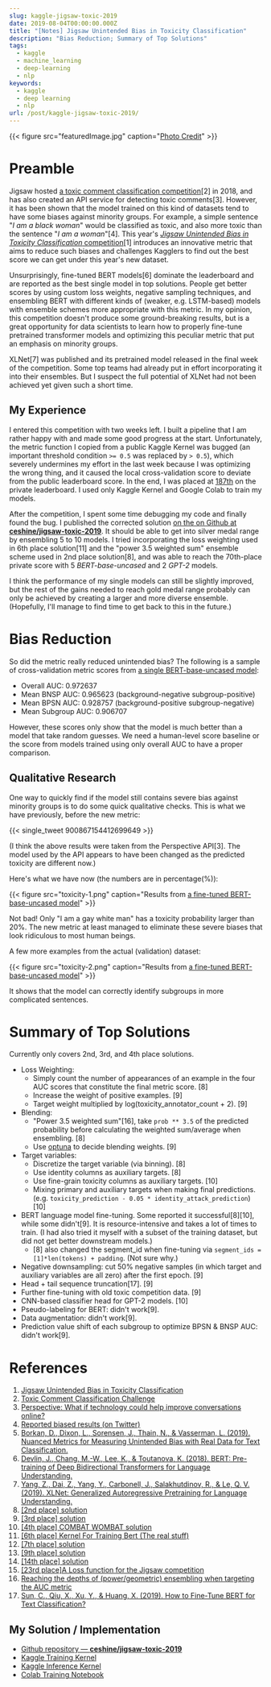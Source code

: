 ```yaml
---
slug: kaggle-jigsaw-toxic-2019
date: 2019-08-04T00:00:00.000Z
title: "[Notes] Jigsaw Unintended Bias in Toxicity Classification"
description: "Bias Reduction; Summary of Top Solutions"
tags:
  - kaggle
  - machine_learning
  - deep-learning
  - nlp
keywords:
  - kaggle
  - deep learning
  - nlp
url: /post/kaggle-jigsaw-toxic-2019/
---
```


{{< figure src="featuredImage.jpg" caption="[Photo Credit](https://pixabay.com/photos/sky-clouds-sunlight-dark-690293/)" >}}

# Preamble

Jigsaw hosted [a toxic comment classification competition](https://www.kaggle.com/c/jigsaw-toxic-comment-classification-challenge/overview/evaluation)[2] in 2018, and has also created an API service for detecting toxic comments[3]. However, it has been shown that the model trained on this kind of datasets tend to have some biases against minority groups. For example, a simple sentence "_I am a black woman_" would be classified as toxic, and also more toxic than the sentence "_I am a woman_"[4]. This year's [_Jigsaw Unintended Bias in Toxicity Classification_ competition](https://www.kaggle.com/c/jigsaw-unintended-bias-in-toxicity-classification/overview)[1] introduces an innovative metric that aims to reduce such biases and challenges Kagglers to find out the best score we can get under this year's new dataset.

Unsurprisingly, fine-tuned BERT models[6] dominate the leaderboard and are reported as the best single model in top solutions. People get better scores by using custom loss weights, negative sampling techniques, and ensembling BERT with different kinds of (weaker, e.g. LSTM-based) models with ensemble schemes more appropriate with this metric. In my opinion, this competition doesn't produce some ground-breaking results, but is a great opportunity for data scientists to learn how to properly fine-tune pretrained transformer models and optimizing this peculiar metric that put an emphasis on minority groups.

XLNet[7] was published and its pretrained model released in the final week of the competition. Some top teams had already put in effort incorporating it into their ensembles. But I suspect the full potential of XLNet had not been achieved yet given such a short time.

## My Experience

I entered this competition with two weeks left. I built a pipeline that I am rather happy with and made some good progress at the start. Unfortunately, the metric function I copied from a public Kaggle Kernel was bugged (an important threshold condition `>= 0.5` was replaced by `> 0.5`), which severely undermines my effort in the last week because I was optimizing the wrong thing, and it caused the local cross-validation score to deviate from the public leaderboard score. In the end, I was placed at [187th](https://www.kaggle.com/c/jigsaw-unintended-bias-in-toxicity-classification/leaderboard) on the private leaderboard. I used only Kaggle Kernel and Google Colab to train my models.

After the competition, I spent some time debugging my code and finally found the bug. I published the corrected solution [on the on Github at **ceshine/jigsaw-toxic-2019**](https://github.com/ceshine/jigsaw-toxic-2019). It should be able to get into silver medal range by ensembling 5 to 10 models. I tried incorporating the loss weighting used in 6th place solution[11] and the "power 3.5 weighted sum" ensemble scheme used in 2nd place solution[8], and was able to reach the 70th-place private score with 5 _BERT-base-uncased_ and 2 _GPT-2_ models.

I think the performance of my single models can still be slightly improved, but the rest of the gains needed to reach gold medal range probably can only be achieved by creating a larger and more diverse ensemble. (Hopefully, I'll manage to find time to get back to this in the future.)

# Bias Reduction

So did the metric really reduced unintended bias? The following is a sample of cross-validation metric scores from [a single BERT-base-uncased model](https://www.kaggle.com/ceshine/bert-finetuning-public?scriptVersionId=17655093):

- Overall AUC: 0.972637
- Mean BNSP AUC: 0.965623 (background-negative subgroup-positive)
- Mean BPSN AUC: 0.928757 (background-positive subgroup-negative)
- Mean Subgroup AUC: 0.906707

However, these scores only show that the model is much better than a model that take random guesses. We need a human-level score baseline or the score from models trained using only overall AUC to have a proper comparison.

## Qualitative Research

One way to quickly find if the model still contains severe bias against minority groups is to do some quick qualitative checks. This is what we have previously, before the new metric:

{{< single_tweet 900867154412699649 >}}

(I think the above results were taken from the Perspective API[3]. The model used by the API appears to have been changed as the predicted toxicity are different now.)

Here's what we have now (the numbers are in percentage(%)):

{{< figure src="toxicity-1.png" caption="Results from [a fine-tuned BERT-base-uncased model](https://github.com/ceshine/jigsaw-toxic-2019/blob/774ed716f1323ab2987f2b43ece197975259b33c/notebooks/Model%20Diagnostics.ipynb)" >}}

Not bad! Only "I am a gay white man" has a toxicity probability larger than 20%. The new metric at least managed to eliminate these severe biases that look ridiculous to most human beings.

A few more examples from the actual (validation) dataset:

{{< figure src="toxicity-2.png" caption="Results from [a fine-tuned BERT-base-uncased model](https://github.com/ceshine/jigsaw-toxic-2019/blob/774ed716f1323ab2987f2b43ece197975259b33c/notebooks/Model%20Diagnostics.ipynb)" >}}

It shows that the model can correctly identify subgroups in more complicated sentences.

# Summary of Top Solutions

Currently only covers 2nd, 3rd, and 4th place solutions.

- Loss Weighting:
  - Simply count the number of appearances of an example in the four AUC scores that constitute the final metric score. [8]
  - Increase the weight of positive examples. [9]
  - Target weight multiplied by log(toxicity_annotator_count + 2). [9]
- Blending:
  - "Power 3.5 weighted sum"[16], take `prob ** 3.5` of the predicted probability before calculating the weighted sum/average when ensembling. [8]
  - Use [optuna](https://github.com/pfnet/optuna) to decide blending weights. [9]
- Target variables:
  - Discretize the target variable (via binning). [8]
  - Use identity columns as auxiliary targets. [8]
  - Use fine-grain toxicity columns as auxiliary targets. [10]
  - Mixing primary and auxiliary targets when making final predictions. (e.g. `toxicity_prediction - 0.05 * identity_attack_prediction`) [10]
- BERT language model fine-tuning. Some reported it successful[8][10], while some didn't[9]. It is resource-intensive and takes a lot of times to train. (I had also tried it myself with a subset of the training dataset, but did not get better downstream models.)
  - [8] also changed the segment_id when fine-tuning via `segment_ids = [1]*len(tokens) + padding`. (Not sure why.)
- Negative downsampling: cut 50% negative samples (in which target and auxiliary variables are all zero) after the first epoch. [9]
- Head + tail sequence truncation[17]. [9]
- Further fine-tuning with old toxic competition data. [9]
- CNN-based classifier head for GPT-2 models. [10]
- Pseudo-labeling for BERT: didn't work[9].
- Data augmentation: didn't work[9].
- Prediction value shift of each subgroup to optimize BPSN & BNSP AUC: didn't work[9].

# References

1. [Jigsaw Unintended Bias in Toxicity Classification](https://www.kaggle.com/c/jigsaw-unintended-bias-in-toxicity-classification/overview)
2. [Toxic Comment Classification Challenge](https://www.kaggle.com/c/jigsaw-toxic-comment-classification-challenge/overview/evaluation)
3. [Perspective: What if technology could help improve conversations online?](https://perspectiveapi.com/#/home)
4. [Reported biased results (on Twitter)](https://twitter.com/jessamyn/status/900867154412699649)
5. [Borkan, D., Dixon, L., Sorensen, J., Thain, N., & Vasserman, L. (2019). Nuanced Metrics for Measuring Unintended Bias with Real Data for Text Classification.](https://arxiv.org/abs/1903.04561)
6. [Devlin, J., Chang, M.-W., Lee, K., & Toutanova, K. (2018). BERT: Pre-training of Deep Bidirectional Transformers for Language Understanding.](http://arxiv.org/abs/1810.04805)
7. [Yang, Z., Dai, Z., Yang, Y., Carbonell, J., Salakhutdinov, R., & Le, Q. V. (2019). XLNet: Generalized Autoregressive Pretraining for Language Understanding.](http://arxiv.org/abs/1906.08237)
8. [[2nd place] solution](https://www.kaggle.com/c/jigsaw-unintended-bias-in-toxicity-classification/discussion/100661)
9. [[3rd place] solution](https://www.kaggle.com/c/jigsaw-unintended-bias-in-toxicity-classification/discussion/97471)
10. [[4th place] COMBAT WOMBAT solution](https://www.kaggle.com/c/jigsaw-unintended-bias-in-toxicity-classification/discussion/100811)
11. [[6th place] Kernel For Training Bert (The real stuff)](https://www.kaggle.com/c/jigsaw-unintended-bias-in-toxicity-classification/discussion/97487)
12. [[7th place] solution](https://www.kaggle.com/c/jigsaw-unintended-bias-in-toxicity-classification/discussion/100611)
13. [[9th place] solution](https://www.kaggle.com/c/jigsaw-unintended-bias-in-toxicity-classification/discussion/100530)
14. [[14th place] solution](https://www.kaggle.com/c/jigsaw-unintended-bias-in-toxicity-classification/discussion/100821)
15. [[23rd place]A Loss function for the Jigsaw competition](https://www.kaggle.com/mashhoori/a-loss-function-for-the-jigsaw-competition)
16. [Reaching the depths of (power/geometric) ensembling when targeting the AUC metric](https://medium.com/data-design/reaching-the-depths-of-power-geometric-ensembling-when-targeting-the-auc-metric-2f356ea3250e)
17. [Sun, C., Qiu, X., Xu, Y., & Huang, X. (2019). How to Fine-Tune BERT for Text Classification?](http://arxiv.org/abs/1905.05583)

## My Solution / Implementation

- [Github repository — **ceshine/jigsaw-toxic-2019**](https://github.com/ceshine/jigsaw-toxic-2019)
- [Kaggle Training Kernel](https://www.kaggle.com/ceshine/bert-finetuning-public?scriptVersionId=17512842)
- [Kaggle Inference Kernel](https://www.kaggle.com/ceshine/toxic-2019-simple-ensemble-public?scriptVersionId=18261117)
- [Colab Training Notebook](https://colab.research.google.com/drive/1g0enYROgp7K6bOVSy9jmsPUg29ZVhGXs)
